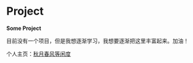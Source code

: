 # Project

**Some Project**

目前没有一个项目，但是我想逐渐学习，我想要逐渐把这里丰富起来。加油！

个人主页：<a href="http://blog.renkaigis.com/">秋月春风等闲度</a>
